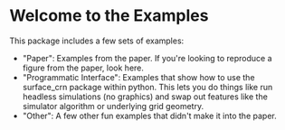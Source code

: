 Welcome to the Examples
=======================

This package includes a few sets of examples:
* "Paper": Examples from the paper. If you're looking to reproduce a figure from the paper, look here.
* "Programmatic Interface": Examples that show how to use the surface_crn package within python. This lets you do things like run headless simulations (no graphics) and swap out features like the simulator algorithm or underlying grid geometry. 
* "Other": A few other fun examples that didn't make it into the paper. 